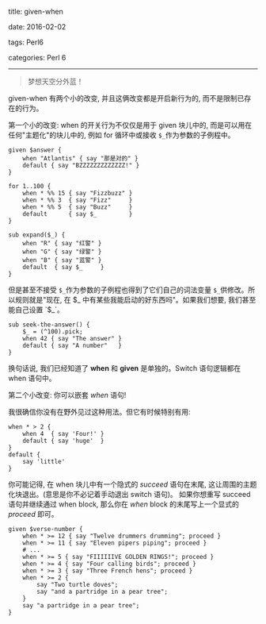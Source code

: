 title:  given-when

date: 2016-02-02

tags: Perl6

categories: Perl 6

---

<blockquote class='blockquote-center'> 梦想天空分外蓝！</blockquote>

given-when 有两个小的改变, 并且这俩改变都是开启新行为的, 而不是限制已存在的行为。

第一个小的改变: when 的开关行为不仅仅是用于 given 块儿中的, 而是可以用在任何"主题化"的块儿中的, 例如 for 循环中或接收 `$_`作为参数的子例程中。

``` perl6
given $answer {
    when "Atlantis" { say "那是对的" }
    default { say "BZZZZZZZZZZZZZ!" }
}

for 1..100 {
    when * %% 15 { say "Fizzbuzz" }
    when * %% 3  { say "Fizz"     }
    when * %% 5  { say "Buzz"     }
    default      { say $_         }
}

sub expand($_) {
    when "R" { say "红警" }
    when "G" { say "绿警" }
    when "B" { say "蓝警" }
    default  { say $_     }
}
```

但是甚至不接受 `$_`作为参数的子例程也得到了它们自己的词法变量 `$_`供修改。所以规则就是"现在, 在 $_ 中有某些我能启动的好东西吗"。如果我们想要, 我们甚至能自己设置 `$_`。

``` perl6
sub seek-the-answer() {
    $_ = (^100).pick;
    when 42 { say "The answer" }
    default { say "A number"   }
}
```

换句话说, 我们已经知道了 **when** 和 **given** 是单独的。Switch 语句逻辑都在 when 语句中。

第二个小改变: 你可以嵌套 *when* 语句!

我很确信你没有在野外见过这种用法。但它有时候特别有用:

``` perl6
when * > 2 {
    when 4  { say 'Four!' }
    default { say 'huge'  }
}
default {
    say 'little'
}
```

你可能记得, 在 when 块儿中有一个隐式的 *succeed* 语句在末尾, 这让周围的主题化块退出。(意思是你不必记着手动退出 switch 语句)。 如果你想重写 succeed 语句并继续通过 when block, 那么你在 *when* block 的末尾写上一个显式的 *proceed* 即可。

``` perl6
given $verse-number {
    when * >= 12 { say "Twelve drummers drumming"; proceed }
    when * >= 11 { say "Eleven pipers piping"; proceed }
    # ...
    when * >= 5 { say "FIIIIIIVE GOLDEN RINGS!"; proceed }
    when * >= 4 { say "Four calling birds"; proceed }
    when * >= 3 { say "Three French hens"; proceed }
    when * >= 2 {
        say "Two turtle doves";
        say "and a partridge in a pear tree";
    }
    say "a partridge in a pear tree";
}
```

